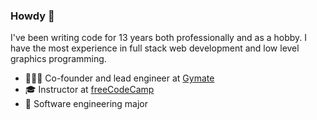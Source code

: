### Howdy 👋

I've been writing code for 13 years both professionally and as a hobby. I have the most experience in full stack web development and low level graphics programming.

- 👩🏻‍💻 Co-founder and lead engineer at [Gymate](https://www.gymate.io)
- 🎓 Instructor at [freeCodeCamp](https://www.youtube.com/watch?v=Z1RJmh_OqeA)
- 🏫 Software engineering major
